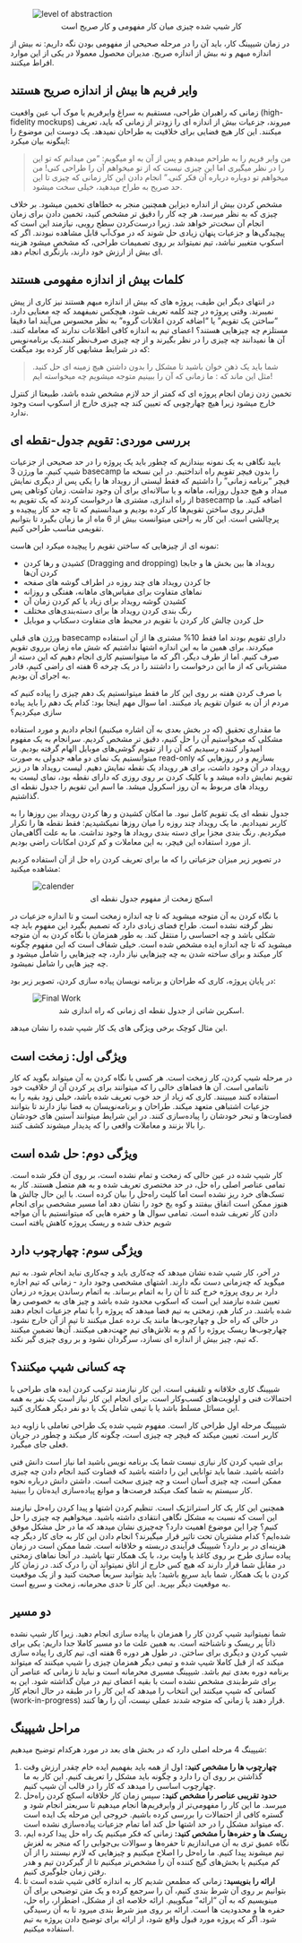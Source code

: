 <figure>
<img 
    src= 
'../img/1.jpeg'
    alt="level of abstraction" 
    align="middle"/>
    <figcaption style="margin-top:5px;text-align:center">
    کار شیپ شده چیزی میان کار مفهومی و کار صریح است
    </figcaption>
         
</figure>

در زمان شیپینگ کار، باید آن را در مرحله صحیحی از مفهومی بودن نگه داریم: نه بیش از اندازه مبهم و نه بیش از اندازه صریح. مدیران محصول معمولا در یکی از این موارد افراط میکنند.

## وایر فریم ها بیش از اندازه صریح هستند

زمانی که راهبران طراحی، مستقیم به سراغ وایرفریم یا موک آپ عین واقعیت (high-fidelity mockups) میروند، جزعیات بیش از اندازه ای را زودتر از زمانی که باید، تعریف میکنند. این کار هیچ فضایی برای خلاقیت به طراحان نمیدهد. یک دوست این موضوع را اینگونه بیان میکرد:

> من وایر فریم را به طراحم میدهم و پس از آن به او میگویم: “من میدانم که تو این را در نظر میگیری اما این چیزی نیست که از تو میخواهم آن را طراحی کنی! من میخواهم تو دوباره درباره آن فکر کنی.” انجام دادن این کار زمانی که چیزی تا این حد صریح به طراح میدهید، خیلی سخت میشود.

مشخص کردن بیش از انداره دیزاین همچنین منجر به خطاهای تخمین میشود. بر خلاف چیزی که به نظر میرسد، هر چه کار را دقیق تر مشخص کنید، تخمین دادن برای زمان انجام آن سخت‌تر خواهد شد. زیرا درست‌کردن سطح رویی، نیازمند این است که پیچیدگی‌ها و جزعیات پنهان زیادی حل شوند که در موک‌آپ قابل مشاهده نبودند. اگر که اسکوپ متغییر نباشد، تیم نمیتواند بر روی تصمیمات طراحی، که مشخص میشود هزینه ای بیش از ارزش خود دارند، بازنگری انجام دهد.

## کلمات بیش از اندازه مفهومی هستند

در انتهای دیگر این طیف، پروژه های که بیش از اندازه مبهم هستند نیز کاری از پیش نمیبرند. وقتی پروژه در چند کلمه تعریف شود، هیچکس نمیفهمد که چه معنایی دارد. “ساختن یک تقویم” یا “اضافه کردن اعلانات گروه” به نظر محسوس می‌آیند اما دقیقا مستلزم چه چیزهایی هستند؟ اعضای تیم به اندازه کافی اطلاعات ندارند که معامله کنند. آن ها نمیدانند چه چیزی را در نظر بگیرند و از چه چیزی صرف‌نظر کنند.یک برنامه‌نویس که در شرایط مشابهی کار کرده بود میگفت:

>شما باید یک ذهن خوان باشید تا مشکل را بدون داشتن هیچ زمینه ای حل کنید. مثل این ماند که : ما زمانی که آن را ببینیم متوجه میشویم چه میخواسته ایم! 

تخمین زدن زمان انجام پروژه ای که کمتر از حد لازم مشخص شده باشد، طبیعتا از کنترل خارج میشود زیرا هیچ چهارچوبی که تعیین کند چه چیزی خارج از اسکوپ است وجود ندارد.

## بررسی موردی: تقویم جدول-نقطه ای

بایید نگاهی به یک نمونه بیندازیم که چطور باید یک پروژه را در حد صحیحی از جزعیات شیپ کنیم.
ما ورژن 3 basecamp را بدون فیچر تقویم راه انداختیم. در این نسخه ما فیچر “برنامه زمانی” را داشتیم که فقط لیستی از رویداد ها را یکی پس از دیگری نمایش میداد و هیچ جدول روزانه، ماهانه و یا سالانه‌ای برای آن وجود نداشت. زمان کوتاهی پس از راه اندازی، مشتری ها درخواست کردند که یک تقویم به basecamp اضافه کنید. ما قبل‌تر روی ساختن تقویم‌ها کار کرده بودیم و میدانستیم که تا چه حد کار پیچیده و پرچالشی است. این کار به راحتی میتوانست بیش از 6 ماه از ما زمان بگیرد تا بتوانیم تقویمی مناسب طراحی کنیم.

نمونه ای از چیزهایی که ساختن تقویم را پیچیده میکرد این هاست:

- کشیدن و رها کردن (Dragging and dropping) رویداد ها بین بخش ها و جابجا کردن آن‌ها
- جا کردن رویداد های چند روزه در اطراف گوشه های صفحه
- نماهای متفاوت برای مقیاس‌های ماهانه، هفتگی و روزانه
- کشیدن گوشه رویداد برای زیاد  یا کم کردن زمان آن
- رنگ بندی کردن رویداد ها برای دسته‌بندی‌های مختلف
- حل کردن چالش کار کردن با تقویم در محیط های متفاوت دسکتاپ و موبایل

ورژن های قبلی basecamp دارای تقویم بودند اما فقط 10% مشتری ها از آن استفاده میکردند. برای همین ما به این اندازه اشتها نداشتیم که شش ماه زمان برروی تقویم صرف کنیم. اما از طرف دیگر، اگر که ما میتوانستیم کاری انجام دهیم که این دسته از مشتریانی که از ما این درخواست را داشتند را در یک چرخه 6 هفته ای راضی کنیم، قادر به اجرای آن بودیم.

با صرف کردن هفته بر روی این کار ما فقط میتوانستیم یک دهم چیزی را پیاده کنیم که مردم از آن به عنوان تقویم یاد میکنند. اما سوال مهم اینجا بود: کدام یک دهم را باید پیاده سازی میکردیم؟

ما مقداری تحقیق (که در بخش بعدی به آن اشاره میکنیم) انجام دادیم و مورد استفاده مشکلی که میخواستیم آن را حل کنیم، دقیق تر مشخص کردیم. سرانجام به یک مفهوم امیدوار کننده رسیدیم که آن را از تقویم گوشی‌های موبایل الهام گرفته بودیم. ما میتوانستیم یک نمای دو ماهه جدولی به صورت read-only بسازیم و در روزهایی که رویداد در آن وجود داشت، برای هر رویداد یک نقطه نمایش دهیم. لیست رویداد ها در زیر تقویم نمایش داده میشد و با کلیک کردن بر روی روزی که دارای نقطه بود، نمای لیست به رویداد های مربوط به آن روز اسکرول میشد. ما اسم این تقویم را جدول نقطه ای گذاشتیم.

جدول نقطه ای یک تقویم کامل نبود. ما امکان کشیدن و رها کردن رویداد بین روزها را به کاربر نمیدادیم. ما یک رویداد چند روزه را میان روزها نمیکشیدیم: فقط نقطه ها را تکرار میکردیم. رنگ بندی مجزا برای دسته بندی رویداد ها وجود نداشت. ما به علت آگاهی‌مان از مورد استفاده این فیچر، به این معاملات و کم کردن امکانات راضی بودیم.

در تصویر زیر میزان جزعیاتی را که ما برای تعریف کردن راه حل از آن استفاده کردیم مشاهده میکنید:
<figure>
<img 
    src= 
'../img/2.png'
    alt="calender" 
    align="middle">
    <figcaption style="margin-top:5px;text-align:center">
    اسکچ زمخت از مفهوم جدول نقطه ای
    </figcaption>
         
</figure>

با نگاه کردن به آن متوجه میشوید که تا چه اندازه زمخت است و تا اندازه جزعیات در نظر گرفته نشده است. طراح فضای زیادی دارد که تصمیم بگیرد این مفهوم باید چه شکلی باشد و چه احساسی را منتقل کند. به طور همزمان با نگاه کردن به آن متوجه میشوید که تا چه اندازه ایده مشخص شده است. خیلی شفاف است که این مفهوم چگونه کار میکند و برای ساخته شدن به چه چیزهایی نیاز دارد، چه چیزهایی را شامل میشود و چه چیز هایی را شامل نمیشود.

در پایان پروژه، کاری که طراحان و برنامه نویسان پیاده سازی کردن، تصویر زیر بود:
<figure>
<img 
    src= 
'../img/3.png'
    alt="Final Work" 
    align="middle">
    <figcaption style="margin-top:5px;text-align:center">
    اسکرین شاتی از جدول نقطه ای زمانی که راه اندازی شد.
    </figcaption>
         
</figure>

این مثال کوچک برخی ویژگی های یک کار شیپ شده را نشان میدهد.

## ویژگی اول: زمخت است

در مرحله شیپ کردن، کار زمخت است. هر کسی با نگاه کردن به آن میتواند بگوید که کار ناتمامی است. آن ها فضاهای خالی را که میتوانند برای پر کردن آن از خلاقیت خود استفاده کنند میبینند. کاری که زیاد از حد خوب تعریف شده باشد، خیلی زود بقیه را به جزعیات اشتباهی متعهد میکند. طراحان و برنامه‌نویسان به فضا نیاز دارند تا بتوانند قضاوت‌ها و تبحر خودشان را پیاده‌سازی کنند. در این شرایط میتوانند آستین های خودشان را بالا بزنند و معاملات واقعی را که پدیدار میشوند کشف کنند.

## ویژگی دوم: حل شده است

کار شیپ شده در عین حالی که زمخت و تمام نشده است، بر روی آن فکر شده است. تمامی عناصر اصلی راه حل، در حد مختصری تعریف شده و به هم متصل هستند. کار به تسک‌های خرد ریز نشده است اما کلیت راه‌حل را بیان کرده است. با این حال چالش ها هنوز ممکن است اتفاق بیفتند و کوه یخ خود را نشان دهد اما مسیر مشخصی برای انجام دادن کار تعریف شده است. تمامی سوال ها و حفره هایی که میتوانستیم با آن مواجه شویم حذف شده و ریسک پروژه کاهش یافته است

## ویژگی سوم: چهارچوب دارد

در آخر، کار شیپ شده نشان میدهد که چه‌کاری باید و چه‌کاری نباید انجام شود. به تیم میگوید که چه‌زمانی دست نگه دارند. اشتهای مشخصی وجود دارد - زمانی که تیم اجازه دارد بر روی پروژه خرج کند تا آن را به اتمام برساند. به اتمام رساندن پروژه در زمان تعیین شده نیازمند این است که اسکوپ محدود شده باشد و چیز های به خصوصی رها شده باشند.
در کنار هم، زمختی به تیم فضا میدهد که پروژه را با تمام جزعیات انجام دهند در حالی که راه حل و چهارچوب‌ها مانند یک نرده عمل میکنند تا تیم از آن خارج نشود. چهارچوب‌ها ریسک پروژه را کم و به تلاش‌های تیم جهت‌دهی میکنند. آن‌ها تضمین میکنند که تیم، چیز بیش از اندازه ای نسازد، سرگردان نشود و بر روی چیزی گیر نکند.

## چه کسانی شیپ میکنند؟

شیپینگ کاری خلاقانه و تلفیقی است. این کار نیازمند ترکیب کردن ایده های طراحی با احتمالات فنی و اولویت‌های کسب‌وکار است. برای انجام این کار نیاز است یک نفر به همه این مسائل مسلط باشد یا با تیمی شامل یک یا دو نفر دیگر همکاری کنید.

شیپینگ مرحله اول طراحی کار است. مفهوم شیپ شده یک طراحی تعاملی با زاویه دید کاربر است. تعیین میکند که فیچر چه چیزی است، چگونه کار میکند و چطور در جریان فعلی جای میگیرد.

برای شیپ کردن کار نیازی نیست شما یک برنامه نویس باشید اما نیاز است دانش فنی داشته باشید. شما باید توانایی این را داشته باشید که قضاوت کنید انجام دادن چه چیزی ممکن است، چه چیزی آسان است و چه چیزی سخت است. داشتن دانش درباره نحوه کار سیستم به شما کمک میکند فرصت‌ها و موانع پیاده‌سازی ایده‌تان را ببینید.

همچنین این کار یک کار استراتژیک است. تنظیم کردن اشتها و پیدا کردن راه‌حل نیازمند این است که نسبت به مشکل نگاهی انتقادی داشته باشید. میخواهیم چه چیزی را حل کنیم؟ چرا این موضوع اهمیت دارد؟ چه‌چیزی نشان میدهد که ما در حل مشکل موفق شده‌ایم؟ کدام مشتریان تحت تاثیر قرار میگیرند؟ انجام دادن این کار به جای کار دیگر چه هزینه‌ای در بر دارد؟
شیپینگ فرآیندی دربسته و خلاقانه است. شما ممکن است در زمان پیاده سازی طرح بر روی کاغذ یا وایت برد، با یک همکار تنها باشید. در آنجا نماهای زمختی در مقابل شما قرار دارند که هیچ کس خارج از اتاق نمیتواند آن را درک کند. در زمان کار کردن با یک همکار، شما باید سریع باشید؛ باید بتوانید سریعاً صحبت کنید و از یک موقعیت به موقعیت دیگر بپرید. این کار تا حدی محرمانه، زمخت و سریع است. 

## دو مسیر

شما نمیتوانید شیپ کردن کار را همزمان با پیاده سازی انجام دهید. زیرا کار شیپ نشده ذاتاً پر ریسک و ناشناخته است. به همین علت ما دو مسیر کاملا جدا داریم: یکی برای شیپ کردن و دیگری برای ساختن. در طول هر دوره 6 هفته ای، تیم کاری را پیاده سازی میکند که از قبل کاملا شیپ شده و تیمی دیگر همزمان چیزی را شیپ میکنند که میتواند برنامه دوره بعدی تیم باشد. شیپینگ مسیری محرمانه است و نباید تا زمانی که عناصر آن برای شرط‌بندی مشخص نشده است با بقیه اعضای تیم در میان گذاشته شود. این به کسانی که شیپ میکنند این انتخاب را میدهد که این کار را در طبقه در حال انجام کار (work-in-progress) قرار دهند یا زمانی که متوجه شدند عملی نیست، آن را رها کنند.

## مراحل شیپینگ

شیپینگ 4 مرحله اصلی دارد که در بخش های بعد در مورد هرکدام توضیح میدهیم:

1. **چهارچوب ها را مشخص کنید:** اول از همه باید بفهمیم ایده خام چقدر ارزش وقت گذاشتن بر روی آن را دارد و چگونه باید مشکل را تعریف کنیم. این کار به ما چهارچوب اساسی را میدهد که کار را در قالب آن شیپ کنیم.
2. **حدود تقریبی عناصر را مشخص کنید:** سپس زمان کار خلاقانه اسکچ کردن راه‌حل میرسد. ما این کار را مفهومی‌تر از وایرفریم‌ها انجام میدهیم تا سریعتر انجام شود و گستره کافی از احتمالات را بررسی کرده باشیم. خروجی این مرحله یک ایده است که میتواند مشکل را در حد اشتها حل کند اما تمام جزعیات پیاده‌سازی نشده است.
3. **ریسک ها و حفره‌ها را مشخص کنید:** زمانی که فکر میکنیم یک راه حل پیدا کرده ایم، نگاه عمیق تری به آن می‌اندازیم تا حفره‌ها و سوالات بی‌جوابی را که منجر به لغزش تیم میشوند پیدا کنیم. ما راه‌حل را اصلاح میکنیم و چیزهایی که لازم نیستند را از آن کم میکنیم یا بخش‌های گیج کننده آن را مشخص‌تر میکنیم تا از گیرکردن تیم و هدر رفتن زمان جلوگیری کنیم.
4. **ارائه را بنویسید:** زمانی که مطمعن شدیم کار به اندازه کافی شیپ شده است تا بتوانیم بر روی آن شرط بندی کنیم، آن را سرجمع کرده و یک متن توضیحی برای آن مینویسیم که به آن “ارائه” میگوییم. ارائه خلاصه ای از مشکل، اضطرار، راه حل، حفره ها و محدودیت ها است. ارائه بر روی میز شرط بندی میرود تا به آن رسیدگی شود. اگر که پروژه مورد قبول واقع شود، از ارائه برای توضیح دادن پروژه به تیم استفاده میکنیم.

